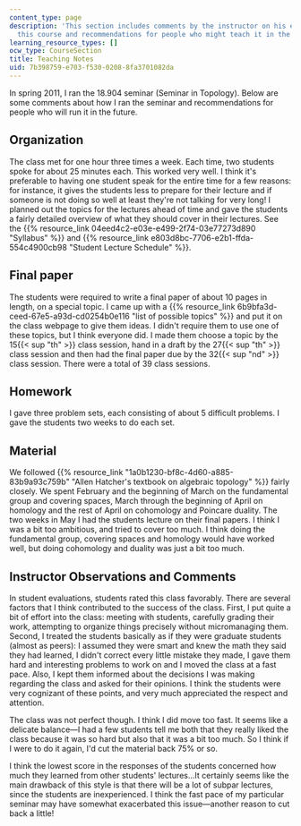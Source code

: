 ```yaml
---
content_type: page
description: 'This section includes comments by the instructor on his experience teaching
  this course and recommendations for people who might teach it in the future.    '
learning_resource_types: []
ocw_type: CourseSection
title: Teaching Notes
uid: 7b398759-e703-f530-0208-8fa3701082da
---
```


In spring 2011, I ran the 18.904 seminar (Seminar in Topology). Below are some comments about how I ran the seminar and recommendations for people who will run it in the future.

Organization
------------

The class met for one hour three times a week. Each time, two students spoke for about 25 minutes each. This worked very well. I think it's preferable to having one student speak for the entire time for a few reasons: for instance, it gives the students less to prepare for their lecture and if someone is not doing so well at least they're not talking for very long! I planned out the topics for the lectures ahead of time and gave the students a fairly detailed overview of what they should cover in their lectures. See the {{% resource_link 04eed4c2-e03e-e499-2f74-03e77273d890 "Syllabus" %}} and {{% resource_link e803d8bc-7706-e2b1-ffda-554c4900cb98 "Student Lecture Schedule" %}}.

Final paper
-----------

The students were required to write a final paper of about 10 pages in length, on a special topic. I came up with a {{% resource_link 6b9bfa3d-ceed-67e5-a93d-cd0254b0e116 "list of possible topics" %}} and put it on the class webpage to give them ideas. I didn't require them to use one of these topics, but I think everyone did. I made them choose a topic by the 15{{< sup "th" >}} class session, hand in a draft by the 27{{< sup "th" >}} class session and then had the final paper due by the 32{{< sup "nd" >}} class session. There were a total of 39 class sessions.

Homework
--------

I gave three problem sets, each consisting of about 5 difficult problems. I gave the students two weeks to do each set.

Material
--------

We followed {{% resource_link "1a0b1230-bf8c-4d60-a885-83b9a93c759b" "Allen Hatcher's textbook on algebraic topology" %}} fairly closely. We spent February and the beginning of March on the fundamental group and covering spaces, March through the beginning of April on homology and the rest of April on cohomology and Poincare duality. The two weeks in May I had the students lecture on their final papers. I think I was a bit too ambitious, and tried to cover too much. I think doing the fundamental group, covering spaces and homology would have worked well, but doing cohomology and duality was just a bit too much.

Instructor Observations and Comments
------------------------------------

In student evaluations, students rated this class favorably. There are several factors that I think contributed to the success of the class. First, I put quite a bit of effort into the class: meeting with students, carefully grading their work, attempting to organize things precisely without micromanaging them. Second, I treated the students basically as if they were graduate students (almost as peers): I assumed they were smart and knew the math they said they had learned, I didn't correct every little mistake they made, I gave them hard and interesting problems to work on and I moved the class at a fast pace. Also, I kept them informed about the decisions I was making regarding the class and asked for their opinions. I think the students were very cognizant of these points, and very much appreciated the respect and attention.

The class was not perfect though. I think I did move too fast. It seems like a delicate balance—I had a few students tell me both that they really liked the class because it was so hard but also that it was a bit too much. So I think if I were to do it again, I'd cut the material back 75% or so.

I think the lowest score in the responses of the students concerned how much they learned from other students' lectures…It certainly seems like the main drawback of this style is that there will be a lot of subpar lectures, since the students are inexperienced. I think the fast pace of my particular seminar may have somewhat exacerbated this issue—another reason to cut back a little!